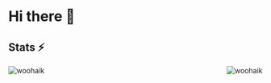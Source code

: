 # Hi there 👋

## Stats ⚡

<div>
  <img align="left" src="https://github-readme-stats.vercel.app/api?username=Woohaik&show_icons=true&locale=en&theme=dark" alt="woohaik" />
  <img align="right" src="https://github-readme-stats.vercel.app/api/top-langs?username=Woohaik&show_icons=true&locale=en&theme=dark" alt="woohaik" />
</div>
